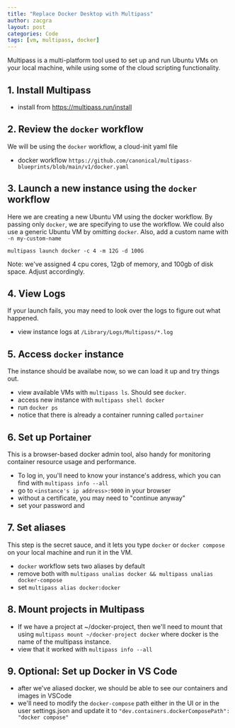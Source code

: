 ```yaml
---
title: "Replace Docker Desktop with Multipass"
author: zacgra
layout: post
categories: Code
tags: [vm, multipass, docker]
---
```


Multipass is a multi-platform tool used to set up and run Ubuntu VMs on your local
machine, while using some of the cloud scripting functionality.

## 1. Install Multipass

- install from https://multipass.run/install

## 2. Review the `docker` workflow

We will be using the `docker` workflow, a cloud-init yaml file

- docker workflow `https://github.com/canonical/multipass-blueprints/blob/main/v1/docker.yaml`

## 3. Launch a new instance using the `docker` workflow

Here we are creating a new Ubuntu VM using the docker workflow. By passing only
`docker`, we are specifying to use the workflow. We could also use a generic
Ubuntu VM by omitting `docker`. Also, add a custom name with `-n my-custom-name`

```
multipass launch docker -c 4 -m 12G -d 100G
```

Note: we've assigned 4 cpu cores, 12gb of memory, and 100gb of disk space.
Adjust accordingly.

## 4. View Logs

If your launch fails, you may need to look over the logs to figure out what happened.

- view instance logs at `/Library/Logs/Multipass/*.log`

## 5. Access `docker` instance

The instance should be availabe now, so we can load it up and try things out.

- view available VMs with `multipass ls`. Should see `docker`.
- access new instance with `multipass shell docker`
- run `docker ps`
- notice that there is already a container running called `portainer`

## 6. Set up Portainer

This is a browser-based docker admin tool, also handy for monitoring
container resource usage and performance.

- To log in, you'll need to know your instance's address, which you can find with
  `multipass info --all`
- go to `<instance's ip address>:9000` in your browser
- without a certificate, you may need to "continue anyway"
- set your password and

## 7. Set aliases

This step is the secret sauce, and it lets you type `docker` or `docker compose`
on your local machine and run it in the VM.

- `docker` workflow sets two aliases by default
- remove both with `multipass unalias docker && multipass unalias docker-compose`
- set `multipass alias docker:docker`

## 8. Mount projects in Multipass

- If we have a project at ~/docker-project, then we'll need to mount that using
  `multipass mount ~/docker-project docker`
  where docker is the name of the multipass instance.
- view that it worked with `multipass info --all`

## 9. Optional: Set up Docker in VS Code

- after we've aliased docker, we should be able to see our containers and images in VSCode
- we'll need to modify the `docker-compose` path either in the UI or in the user
  settings.json and update it to `"dev.containers.dockerComposePath": "docker compose"`
